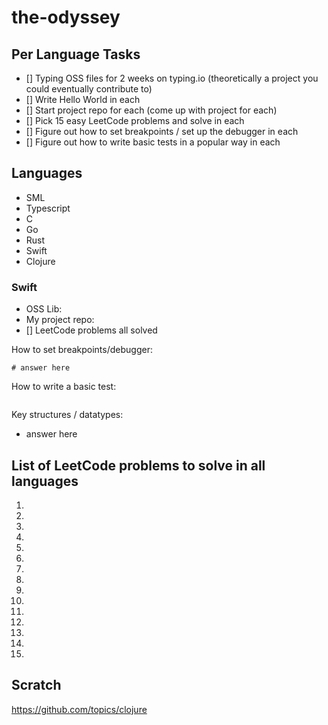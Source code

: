 # the-odyssey


## Per Language Tasks
- [] Typing OSS files for 2 weeks on typing.io (theoretically a project you could eventually contribute to)
- [] Write Hello World in each
- [] Start project repo for each (come up with project for each)
- [] Pick 15 easy LeetCode problems and solve in each
- [] Figure out how to set breakpoints / set up the debugger in each
- [] Figure out how to write basic tests in a popular way in each

## Languages 
- SML
- Typescript
- C
- Go
- Rust
- Swift
- Clojure

### Swift
- OSS Lib: 
- My project repo:
- [] LeetCode problems all solved

How to set breakpoints/debugger:
```
# answer here
```

How to write a basic test:
```

```

Key structures / datatypes:
- answer here

## List of LeetCode problems to solve in all languages
1.
2.
3.
4. 
5.
6.
7. 
8. 
9. 
10. 
11. 
12. 
13.
14.
15.

## Scratch
https://github.com/topics/clojure

